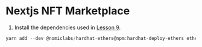 # Nextjs NFT Marketplace


1. Install the dependencies used in [Lesson 9](https://github.com/smartcontractkit/full-blockchain-solidity-course-js#lesson-9-hardhat-smart-contract-lottery).

```js
yarn add --dev @nomiclabs/hardhat-ethers@npm:hardhat-deploy-ethers ethers @nomiclabs/hardhat-etherscan @nomiclabs/hardhat-waffle chai ethereum-waffle hardhat hardhat-contract-sizer hardhat-deploy hardhat-gas-reporter prettier prettier-plugin-solidity solhint solidity-coverage dotenv

```

